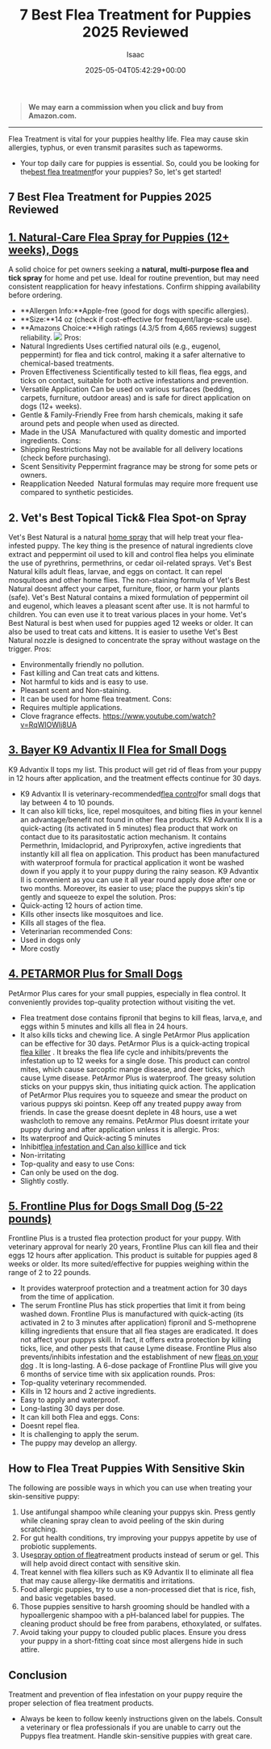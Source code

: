 ﻿---
author: Isaac
layout: post
title: 7 Best Flea Treatment for Puppies 2025 Reviewed
date: '2025-05-04T05:42:29+00:00'
categories:
- Fleas
- Product Reviews
tags: []
slug: /best-flea-treatment-for-puppies/
lastmod: 2025-05-07T12:21:24+03:00
---
> **We may earn a commission when you click and buy from Amazon.com.**
>

---
Flea Treatment is vital for your puppies healthy life. Flea may cause skin allergies, typhus, or even transmit parasites such as tapeworms.
- Your top daily care for puppies is essential. So, could you be looking for the[best flea treatment](https://pestpolicy.com/best-flea-treatment-for-dogs/)for your puppies?
So, let's get started!
## 7 Best Flea Treatment for Puppies 2025 Reviewed
## [1. Natural-Care Flea Spray for Puppies (12+ weeks), Dogs](https://www.amazon.com/dp/B01BWKMV2Q/?tag=p-policy-20)
A solid choice for pet owners seeking a
**natural, multi-purpose flea and tick spray**
for home and pet use. Ideal for routine prevention, but may need consistent reapplication for heavy infestations. Confirm shipping availability before ordering.
- **Allergen Info:**Apple-free (good for dogs with specific allergies).
- **Size:**14 oz (check if cost-effective for frequent/large-scale use).
- **Amazons Choice:**High ratings (4.3/5 from 4,665 reviews) suggest reliability.
![](/assets/img/03/Best-Flea-Treatment-for-Puppies-300x200.jpg)
Pros:
- Natural Ingredients  Uses certified natural oils (e.g., eugenol, peppermint) for flea and tick control, making it a safer alternative to chemical-based treatments.
- Proven Effectiveness  Scientifically tested to kill fleas, flea eggs, and ticks on contact, suitable for both active infestations and prevention.
- Versatile Application  Can be used on various surfaces (bedding, carpets, furniture, outdoor areas) and is safe for direct application on dogs (12+ weeks).
- Gentle & Family-Friendly  Free from harsh chemicals, making it safe around pets and people when used as directed.
- Made in the USA  Manufactured with quality domestic and imported ingredients.
Cons:
- Shipping Restrictions  May not be available for all delivery locations (check before purchasing).
- Scent Sensitivity  Peppermint fragrance may be strong for some pets or owners.
- Reapplication Needed  Natural formulas may require more frequent use compared to synthetic pesticides.
## **2. Vet's Best Topical Tick& Flea  Spot-on Spray**
Vet's Best Natural is a natural
[home spray](https://pestpolicy.com/best-flea-spray-for-home/)
that will help treat your flea-infested puppy.
The key thing is the presence of natural ingredients clove extract and peppermint oil used to kill and control flea helps you eliminate the use of pyrethrins, permethrins, or cedar oil-related sprays.
Vet's Best Natural kills adult fleas, larvae, and eggs on contact. It can repel mosquitoes and other home flies.
The non-staining formula of Vet's Best Natural doesnt affect your carpet, furniture, floor, or harm your plants (safe).
Vet's Best Natural contains a mixed formulation of peppermint oil and eugenol, which leaves a pleasant scent after use. It is not harmful to children. You can even use it to treat various places in your home.
Vet's Best Natural is best when used for puppies aged 12 weeks or older. It can also be used to treat cats and kittens.
It is easier to usethe Vet's Best Natural nozzle is designed to concentrate the spray without wastage on the trigger.
Pros:
- Environmentally friendly  no pollution.
- Fast killing and Can treat cats and kittens.
- Not harmful to kids and is easy to use.
- Pleasant scent and Non-staining.
- It can be used for home flea treatment.
Cons:
- Requires multiple applications.
- Clove fragrance effects.
https://www.youtube.com/watch?v=RqWIOWlj8UA
## [3. Bayer K9 Advantix II Flea for Small Dogs](https://www.amazon.com/dp/B004QRHRIQ/?tag=p-policy-20)
K9 Advantix II tops my list. This product will get rid of fleas from your puppy in 12 hours after application, and the treatment effects continue for 30 days.
- K9 Advantix II is veterinary-recommended[flea control](https://pestpolicy.com/does-baking-soda-kill-fleas/)for small dogs that lay between 4 to 10 pounds.
- It can also kill ticks, lice, repel mosquitoes, and biting flies in your kennel  an advantage/benefit not found in other flea products.
K9 Advantix II is a quick-acting (its activated in 5 minutes) flea product that work on contact due to its parasitostatic action mechanism.
It contains Permethrin, Imidacloprid, and Pyriproxyfen, active ingredients that instantly kill all flea on application.
This product has been manufactured with waterproof formula for practical application  it wont be washed down if you apply it to your puppy during the rainy season.
K9 Advantix II is convenient as you can use it all year round  apply dose after one or two months.
Moreover, its easier to use; place the puppys skin's tip gently and squeeze to expel the solution.
Pros:
- Quick-acting  12 hours of action time.
- Kills other insects like mosquitoes and lice.
- Kills all stages of the flea.
- Veterinarian recommended
Cons:
- Used in dogs only
- More costly
## [4. PETARMOR Plus for Small Dogs](https://www.amazon.com/dp/B01N0BZUXO/?tag=p-policy-20)
PetArmor Plus cares for your small puppies, especially in flea control. It conveniently provides top-quality protection without visiting the vet.
- Flea treatment dose contains fipronil that begins to kill fleas, larva,e, and eggs within 5 minutes and kills all flea in 24 hours.
- It also kills ticks and chewing lice. A single PetArmor Plus application can be effective for 30 days.
PetArmor Plus is a quick-acting tropical
[flea killer](https://pestpolicy.com/borax-flea-killer/)
. It breaks the flea life cycle and inhibits/prevents the infestation up to 12 weeks for a single dose.
This product can control mites, which cause sarcoptic mange disease, and deer ticks, which cause Lyme disease.
PetArmor Plus is waterproof. The greasy solution sticks on your puppys skin, thus initiating quick action.
The application of PetArmor Plus requires you to squeeze and smear the product on various puppys ski pointsn.
Keep off any treated puppy away from friends. In case the grease doesnt deplete in 48 hours, use a wet washcloth to remove any remains.
PetArmor Plus doesnt irritate your puppy during and after application unless it is allergic.
Pros:
- Its waterproof and Quick-acting  5 minutes
- Inhibit[flea infestation and Can also kill](https://pestpolicy.com/how-to-kill-fleas-on-dogs-naturally-safe-and-fast/)lice and tick
- Non-irritating
- Top-quality and easy to use
Cons:
- Can only be used on the dog.
- Slightly costly.
## [5. Frontline Plus for Dogs Small Dog (5-22 pounds)](https://www.amazon.com/dp/B0002J1FNK/?tag=p-policy-20)
Frontline Plus is a trusted flea protection product for your puppy. With veterinary approval for nearly 20 years, Frontline Plus can kill flea and their eggs 12 hours after application.
This product is suitable for puppies aged 8 weeks or older. Its more suited/effective for puppies weighing within the range of 2 to 22 pounds.
- It provides waterproof protection and a treatment action for 30 days from the time of application.
- The serum Frontline Plus has stick properties that limit it from being washed down.
Frontline Plus is manufactured with quick-acting (its activated in 2 to 3 minutes after application) fipronil and S-methoprene killing ingredients that ensure that all flea stages are eradicated.
It does not affect your puppys skill. In fact, it offers extra protection by killing ticks, lice, and other pests that cause Lyme disease.
Frontline Plus also prevents/inhibits infestation and the establishment of new
[fleas on your dog](https://pestpolicy.com/can-dog-fleas-transfer-to-humans/)
.
It is long-lasting. A 6-dose package of Frontline Plus will give you 6 months of service time with six application rounds.
Pros:
- Top-quality  veterinary recommended.
- Kills in 12 hours and 2 active ingredients.
- Easy to apply and waterproof.
- Long-lasting  30 days per dose.
- It can kill both Flea and eggs.
Cons:
- Doesnt repel flea.
- It is challenging to apply the serum.
- The puppy may develop an allergy.
## How to Flea Treat Puppies With Sensitive Skin
The following are possible ways in which you can use when treating your skin-sensitive puppy:
1. Use antifungal shampoo while cleaning your puppys skin. Press gently while cleaning spray clean to avoid peeling of the skin during scratching.
2. For gut health conditions, try improving your puppys appetite by use of probiotic supplements.
3. Use[spray option of flea](https://pestpolicy.com/best-flea-spray-for-yard/)treatment products instead of serum or gel. This will help avoid direct contact with sensitive skin.
4. Treat kennel with flea killers such as K9 Advantix II to eliminate all flea that may cause allergy-like dermatitis and irritations.
5. Food allergic puppies, try to use a non-processed diet that is rice, fish, and basic vegetables based.
6. Those puppies sensitive to harsh grooming should be handled with a hypoallergenic shampoo with a pH-balanced label for puppies. The cleaning product should be free from parabens, ethoxylated, or sulfates.
7. Avoid taking your puppy to clouded public places. Ensure you dress your puppy in a short-fitting coat since most allergens hide in such attire.
## Conclusion
Treatment and prevention of flea infestation on your puppy require the proper selection of flea treatment products.
- Always be keen to follow keenly instructions given on the labels.
Consult a veterinary or flea professionals if you are unable to carry out the Puppys flea treatment. Handle skin-sensitive puppies with great care.